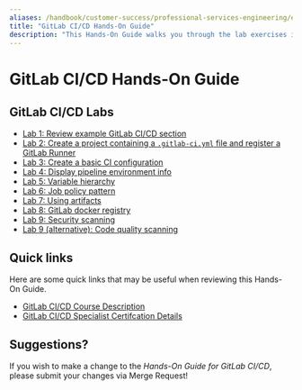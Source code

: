 ```yaml
---
aliases: /handbook/customer-success/professional-services-engineering/education-services/gitlabcicdhandson.html
title: "GitLab CI/CD Hands-On Guide"
description: "This Hands-On Guide walks you through the lab exercises in the GitLab CI/CD course."
---
```


# GitLab CI/CD Hands-On Guide

## GitLab CI/CD Labs
- [Lab 1: Review example GitLab CI/CD section](/handbook/customer-success/professional-services-engineering/education-services/gitlabcicdhandsonlab1)
- [Lab 2: Create a project containing a `.gitlab-ci.yml` file and register a GitLab Runner](/handbook/customer-success/professional-services-engineering/education-services/gitlabcicdhandsonlab2)
- [Lab 3: Create a basic CI configuration](/handbook/customer-success/professional-services-engineering/education-services/gitlabcicdhandsonlab3)
- [Lab 4: Display pipeline environment info](/handbook/customer-success/professional-services-engineering/education-services/gitlabcicdhandsonlab4)
- [Lab 5: Variable hierarchy](/handbook/customer-success/professional-services-engineering/education-services/gitlabcicdhandsonlab5)
- [Lab 6: Job policy pattern](/handbook/customer-success/professional-services-engineering/education-services/gitlabcicdhandsonlab6)
- [Lab 7: Using artifacts](/handbook/customer-success/professional-services-engineering/education-services/gitlabcicdhandsonlab7)
- [Lab 8: GitLab docker registry](/handbook/customer-success/professional-services-engineering/education-services/gitlabcicdhandsonlab8)
- [Lab 9: Security scanning](/handbook/customer-success/professional-services-engineering/education-services/gitlabcicdhandsonlab9)
- [Lab 9 (alternative): Code quality scanning](/handbook/customer-success/professional-services-engineering/education-services/gitlabcicdhandsonlab9alt)


## Quick links

Here are some quick links that may be useful when reviewing this Hands-On Guide.

- [GitLab CI/CD Course Description](https://about.gitlab.com/services/education/gitlab-ci/)
- [GitLab CI/CD Specialist Certifcation Details](https://about.gitlab.com/services/education/gitlab-cicd-associate/)


## Suggestions?

If you wish to make a change to the *Hands-On Guide for GitLab CI/CD*, please submit your changes via Merge Request!
